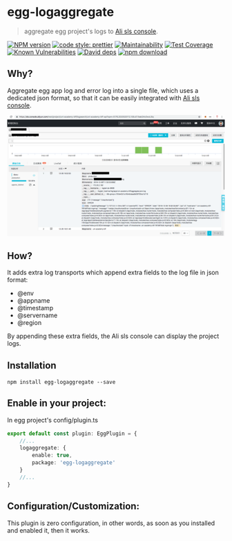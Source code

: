 # egg-logaggregate

> aggregate egg project's logs to [Ali sls console](https://sls.console.aliyun.com).

[![NPM version][npm-image]][npm-url]
[![code style: prettier](https://img.shields.io/badge/code_style-prettier-ff69b4.svg?style=flat-square)](https://github.com/Jeff-Tian/egg-logaggregate)
[![Maintainability](https://api.codeclimate.com/v1/badges/1a14b40b7d69e5d08897/maintainability)](https://codeclimate.com/github/Jeff-Tian/egg-logaggregate/maintainability)
[![Test Coverage](https://api.codeclimate.com/v1/badges/1a14b40b7d69e5d08897/test_coverage)](https://codeclimate.com/github/Jeff-Tian/egg-logaggregate/test_coverage)
[![Known Vulnerabilities][snyk-image]][snyk-url]
[![David deps][david-image]][david-url]
[![npm download][download-image]][download-url]

[npm-image]: https://img.shields.io/npm/v/egg-logaggregate.svg?style=flat-square
[npm-url]: https://npmjs.org/package/egg-logaggregate
[david-image]: https://img.shields.io/david/jeff-tian/egg-logaggregate.svg?style=flat-square
[snyk-image]: https://snyk.io/test/npm/egg-logaggregate/badge.svg?style=flat-square
[snyk-url]: https://snyk.io/test/npm/egg-logaggregate
[david-url]: https://david-dm.org/jeff-tian/egg-logaggregate
[download-image]: https://img.shields.io/npm/dm/egg-logaggregate.svg?style=flat-square
[download-url]: https://npmjs.org/package/egg-logaggregate

## Why?

Aggregate egg app log and error log into a single file, which uses a dedicated json format, so that it can be easily
integrated with [Ali sls console](https://sls.console.aliyun.com).

![Ali Sls console](./ali-sls.png)

## How?

It adds extra log transports which append extra fields to the log file in json format:

- @env
- @appname
- @timestamp
- @servername
- @region

By appending these extra fields, the Ali sls console can display the project logs.

## Installation

```shell
npm install egg-logaggregate --save
```

## Enable in your project:

In egg project's config/plugin.ts

```typescript
export default const plugin: EggPlugin = {
    //...
    logaggregate: {
        enable: true,
        package: 'egg-logaggregate'
    }
    //...
}
```

## Configuration/Customization:

This plugin is zero configuration, in other words, as soon as you installed and enabled it, then it works.
